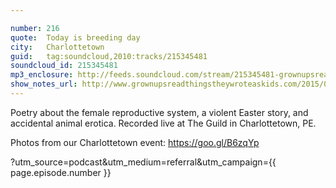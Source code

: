 ```yaml
---

number: 216
quote:  Today is breeding day
city:   Charlottetown
guid:   tag:soundcloud,2010:tracks/215345481
soundcloud_id: 215345481
mp3_enclosure: http://feeds.soundcloud.com/stream/215345481-grownupsreadthingstheywroteaskids-s2e16.mp3
show_notes_url: http://www.grownupsreadthingstheywroteaskids.com/2015/07/episode-216-today-is-breeding-day-charlottetown/
---
```


Poetry about the female reproductive system, a violent Easter story, and accidental animal erotica. Recorded live at The Guild in Charlottetown, PE.

Photos from our Charlottetown event: https://goo.gl/B6zqYp

?utm_source=podcast&utm_medium=referral&utm_campaign={{ page.episode.number }}
